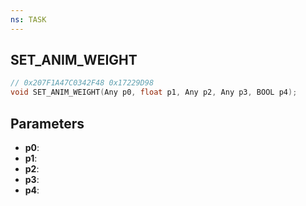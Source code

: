 ```yaml
---
ns: TASK
---
```

## SET_ANIM_WEIGHT

```c
// 0x207F1A47C0342F48 0x17229D98
void SET_ANIM_WEIGHT(Any p0, float p1, Any p2, Any p3, BOOL p4);
```


## Parameters
* **p0**: 
* **p1**: 
* **p2**: 
* **p3**: 
* **p4**: 

